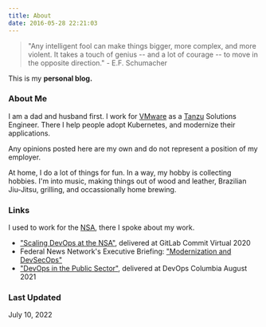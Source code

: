 ```yaml
---
title: About
date: 2016-05-28 22:21:03
---
```


> "Any intelligent fool can make things bigger, more complex, and more violent. It takes a touch of genius -- and a lot of courage -- to move in the opposite direction." - E.F. Schumacher 

This is my **personal blog.**

### About Me

I am a dad and husband first.  I work for [VMware](https://www.vmware.com/) as a [Tanzu](https://tanzu.vmware.com/tanzu) Solutions Engineer.  There I help people adopt Kubernetes, and modernize their applications.

Any opinions posted here are my own and do not represent a position of my employer.

At home, I do a lot of things for fun.  In a way, my hobby is collecting hobbies.  I'm into music, making things out of wood and leather, Brazilian Jiu-Jitsu, grilling, and occassionally home brewing.

### Links
I used to work for the [NSA](https://www.nsa.gov/), there I spoke about my work.  
 - ["Scaling DevOps at the NSA"](https://youtu.be/4YOYajsTF4s), delivered at GitLab Commit Virtual 2020
 - Federal News Network's Executive Briefing: ["Modernization and DevSecOps"](https://federalnewsnetwork.com/cme-event/all-news/executive-briefing-series-modernization-and-devsecops/)
 - ["DevOps in the Public Sector"](https://youtu.be/wmnj80Gq9tc), delivered at DevOps Columbia August 2021

### Last Updated

July 10, 2022
